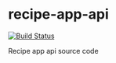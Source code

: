 # recipe-app-api

[![Build Status](https://travis-ci.com/Leeoc/recipe-app-api.svg?branch=main)](https://travis-ci.com/Leeoc/recipe-app-api)

Recipe app api source code
